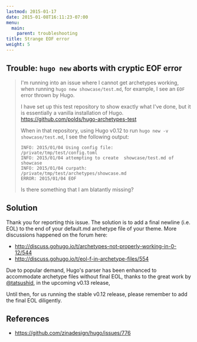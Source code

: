 ```yaml
---
lastmod: 2015-01-17
date: 2015-01-08T16:11:23-07:00
menu:
  main:
    parent: troubleshooting
title: Strange EOF error
weight: 5
---
```


## Trouble: `hugo new` aborts with cryptic EOF error

> I'm running into an issue where I cannot get archetypes working, when running `hugo new showcase/test.md`, for example, I see an `EOF` error thrown by Hugo.
>
> I have set up this test repository to show exactly what I've done, but it is essentially a vanilla installation of Hugo. https://github.com/polds/hugo-archetypes-test
>
> When in that repository, using Hugo v0.12 to run `hugo new -v showcase/test.md`, I see the following output:
>
>     INFO: 2015/01/04 Using config file: /private/tmp/test/config.toml
>     INFO: 2015/01/04 attempting to create  showcase/test.md of showcase
>     INFO: 2015/01/04 curpath: /private/tmp/test/archetypes/showcase.md
>     ERROR: 2015/01/04 EOF
>
> Is there something that I am blatantly missing?

## Solution

Thank you for reporting this issue.  The solution is to add a final newline (i.e. EOL) to the end of your default.md archetype file of your theme.  More discussions happened on the forum here:

* http://discuss.gohugo.io/t/archetypes-not-properly-working-in-0-12/544
* http://discuss.gohugo.io/t/eol-f-in-archetype-files/554

Due to popular demand, Hugo's parser has been enhanced to
accommodate archetype files without final EOL,
thanks to the great work by [@tatsushid](https://github.com/tatsushid),
in the upcoming v0.13 release,

Until then, for us running the stable v0.12 release, please remember to add the final EOL diligently.  <i class="fa fa-smile-o"></i>

## References

* https://github.com/zinadesign/hugo/issues/776

